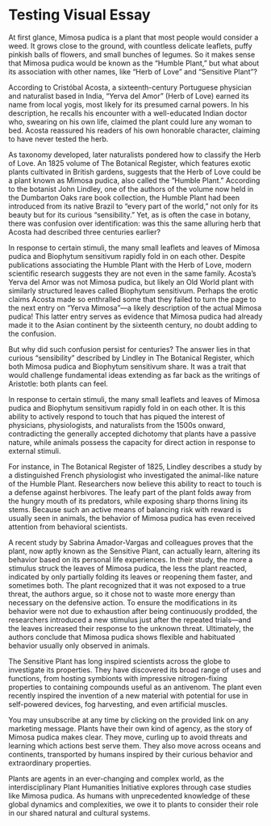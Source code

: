 # Testing Visual Essay

At first glance, Mimosa pudica is a plant that most people would consider a weed. It grows close to the ground, with countless delicate leaflets, puffy pinkish balls of flowers, and small bunches of legumes. So it makes sense that Mimosa pudica would be known as the “Humble Plant,” but what about its association with other names, like “Herb of Love” and “Sensitive Plant”?

According to Cristóbal Acosta, a sixteenth-century Portuguese physician and naturalist based in India, “Yerva del Amor” (Herb of Love) earned its name from local yogis, most likely for its presumed carnal powers. In his description, he recalls his encounter with a well-educated Indian doctor who, swearing on his own life, claimed the plant could lure any woman to bed. Acosta reassured his readers of his own honorable character, claiming to have never tested the herb.

As taxonomy developed, later naturalists pondered how to classify the Herb of Love. An 1825 volume of The Botanical Register, which features exotic plants cultivated in British gardens, suggests that the Herb of Love could be a plant known as Mimosa pudica, also called the “Humble Plant.” According to the botanist John Lindley, one of the authors of the volume now held in the Dumbarton Oaks rare book collection, the Humble Plant had been introduced from its native Brazil to “every part of the world,” not only for its beauty but for its curious “sensibility.” Yet, as is often the case in botany, there was confusion over identification: was this the same alluring herb that Acosta had described three centuries earlier?

In response to certain stimuli, the many small leaflets and leaves of Mimosa pudica and Biophytum sensitivum rapidly fold in on each other.
Despite publications associating the Humble Plant with the Herb of Love, modern scientific research suggests they are not even in the same family. Acosta’s Yerva del Amor was not Mimosa pudica, but likely an Old World plant with similarly structured leaves called Biophytum sensitivum. Perhaps the erotic claims Acosta made so enthralled some that they failed to turn the page to the next entry on “Yerva Mimosa”—a likely description of the actual Mimosa pudica! This latter entry serves as evidence that Mimosa pudica had already made it to the Asian continent by the sixteenth century, no doubt adding to the confusion.

But why did such confusion persist for centuries? The answer lies in that curious “sensibility” described by Lindley in The Botanical Register, which both Mimosa pudica and Biophytum sensitivum share. It was a trait that would challenge fundamental ideas extending as far back as the writings of Aristotle: both plants can feel.

In response to certain stimuli, the many small leaflets and leaves of Mimosa pudica and Biophytum sensitivum rapidly fold in on each other. It is this ability to actively respond to touch that has piqued the interest of physicians, physiologists, and naturalists from the 1500s onward, contradicting the generally accepted dichotomy that plants have a passive nature, while animals possess the capacity for direct action in response to external stimuli.

For instance, in The Botanical Register of 1825, Lindley describes a study by a distinguished French physiologist who investigated the animal-like nature of the Humble Plant. Researchers now believe this ability to react to touch is a defense against herbivores. The leafy part of the plant folds away from the hungry mouth of its predators, while exposing sharp thorns lining its stems. Because such an active means of balancing risk with reward is usually seen in animals, the behavior of Mimosa pudica has even received attention from behavioral scientists.

A recent study by Sabrina Amador-Vargas and colleagues proves that the plant, now aptly known as the Sensitive Plant, can actually learn, altering its behavior based on its personal life experiences. In their study, the more a stimulus struck the leaves of Mimosa pudica, the less the plant reacted, indicated by only partially folding its leaves or reopening them faster, and sometimes both. The plant recognized that it was not exposed to a true threat, the authors argue, so it chose not to waste more energy than necessary on the defensive action. To ensure the modifications in its behavior were not due to exhaustion after being continuously prodded, the researchers introduced a new stimulus just after the repeated trials—and the leaves increased their response to the unknown threat. Ultimately, the authors conclude that Mimosa pudica shows flexible and habituated behavior usually only observed in animals.

The Sensitive Plant has long inspired scientists across the globe to investigate its properties. They have discovered its broad range of uses and functions, from hosting symbionts with impressive nitrogen-fixing properties to containing compounds useful as an antivenom. The plant even recently inspired the invention of a new material with potential for use in self-powered devices, fog harvesting, and even artificial muscles.

You may unsubscribe at any time by clicking on the provided link on any marketing message.
Plants have their own kind of agency, as the story of Mimosa pudica makes clear. They move, curling up to avoid threats and learning which actions best serve them. They also move across oceans and continents, transported by humans inspired by their curious behavior and extraordinary properties.

Plants are agents in an ever-changing and complex world, as the interdisciplinary Plant Humanities Initiative explores through case studies like Mimosa pudica. As humans with unprecedented knowledge of these global dynamics and complexities, we owe it to plants to consider their role in our shared natural and cultural systems.
